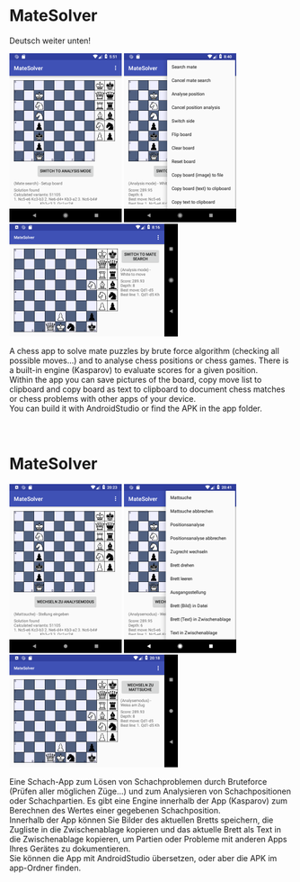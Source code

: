 <h1>MateSolver</h1>
Deutsch weiter unten!<br>
<p>
<img src="device-2018-12-06-100000.png"> <img src="device-2018-12-06-100001.png"><br>
<img src="device-2018-12-06-100002.png">
</p>
A chess app to solve mate puzzles by brute force algorithm (checking all possible moves...)
and to analyse chess positions or chess games. There is a built-in engine (Kasparov) to evaluate scores
for a given position.<br>
Within the app you can save pictures of the board, copy move list to clipboard and copy board as text
to clipboard to document chess matches or chess problems with other apps of your device.<br>
You can build it with AndroidStudio or find the APK in the app folder.<br>
<br>
<br>
<h1>MateSolver</h1>
<p>
<img src="device-2018-12-06-100003.png"> <img src="device-2018-12-06-100004.png"><br>
<img src="device-2018-12-06-100005.png">
</p>
Eine Schach-App zum Lösen von Schachproblemen durch Bruteforce (Prüfen aller möglichen Züge...)
und zum Analysieren von Schachpositionen oder Schachpartien. Es gibt eine Engine innerhalb der App
(Kasparov) zum Berechnen des Wertes einer gegebenen Schachposition.<br>
Innerhalb der App können Sie Bilder des aktuellen Bretts speichern, die Zugliste in die Zwischenablage
kopieren und das aktuelle Brett als Text in die Zwischenablage kopieren, um Partien oder Probleme mit
anderen Apps Ihres Gerätes zu dokumentieren.<br>
Sie können die App mit AndroidStudio übersetzen, oder aber die APK im app-Ordner finden.<br>

